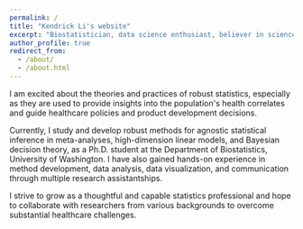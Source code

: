 ```yaml
---
permalink: /
title: "Kendrick Li's website"
excerpt: "Biostatistician, data science enthusiast, believer in science and humanity"
author_profile: true
redirect_from: 
  - /about/
  - /about.html
---
```


I am excited about the theories and practices of robust statistics, especially as they are used to provide insights into the population's health correlates and guide healthcare policies and product development decisions.

Currently, I study and develop robust methods for agnostic statistical inference in meta-analyses, high-dimension linear models, and Bayesian decision theory, as a Ph.D. student at the Department of Biostatistics, University of Washington. I have also gained hands-on experience in method development, data analysis, data visualization, and communication through multiple research assistantships.

I strive to grow as a thoughtful and capable statistics professional and hope to collaborate with researchers from various backgrounds to overcome substantial healthcare challenges.
